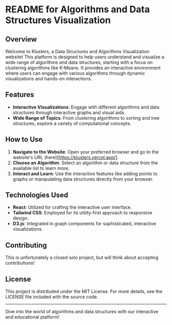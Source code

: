 # README for Algorithms and Data Structures Visualization

## Overview

Welcome to Klusters, a Data Structures and Algorithms Visualization website! This platform is designed to help users understand and visualize a wide range of algorithms and data structures, starting with a focus on clustering algorithms like K-Means. It provides an interactive environment where users can engage with various algorithms through dynamic visualizations and hands-on interactions.

## Features

- **Interactive Visualizations**: Engage with different algorithms and data structures through interactive graphs and visual aids.
- **Wide Range of Topics**: From clustering algorithms to sorting and tree structures, explore a variety of computational concepts.

## How to Use

1. **Navigate to the Website**: Open your preferred browser and go to the website's URL (here)[https://klusters.vercel.app/].
2. **Choose an Algorithm**: Select an algorithm or data structure from the available list to learn more.
3. **Interact and Learn**: Use the interactive features like adding points to graphs or manipulating data structures directly from your browser.

## Technologies Used

- **React**: Utilized for crafting the interactive user interface.
- **Tailwind CSS**: Employed for its utility-first approach to responsive design.
- **D3.js**: Integrated in graph components for sophisticated, interactive visualizations.

## Contributing

This is unfortunately a closed solo project, but will think about accepting contributions!

## License

This project is distributed under the MIT License. For more details, see the LICENSE file included with the source code.

---

Dive into the world of algorithms and data structures with our interactive and educational platform!
